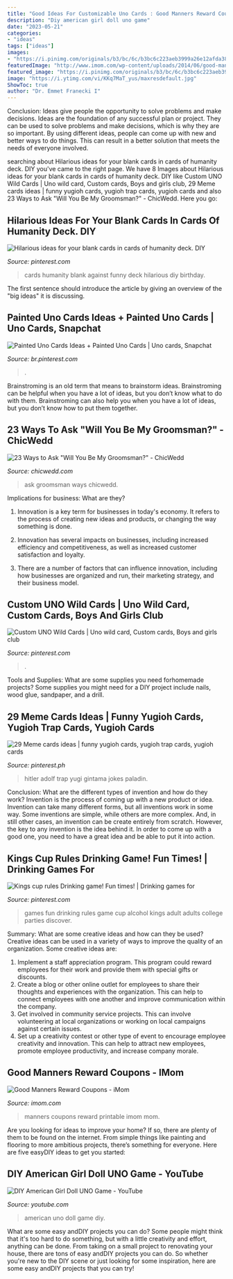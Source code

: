 ```yaml
---
title: "Good Ideas For Customizable Uno Cards : Good Manners Reward Coupons"
description: "Diy american girl doll uno game"
date: "2023-05-21"
categories:
- "ideas"
tags: ["ideas"]
images:
- "https://i.pinimg.com/originals/b3/bc/6c/b3bc6c223aeb3999a26e12afda383e72.jpg"
featuredImage: "http://www.imom.com/wp-content/uploads/2014/06/good-manners-reward-coupons-long.jpg"
featured_image: "https://i.pinimg.com/originals/b3/bc/6c/b3bc6c223aeb3999a26e12afda383e72.jpg"
image: "https://i.ytimg.com/vi/KKq7MaT_yus/maxresdefault.jpg"
ShowToc: true
author: "Dr. Emmet Franecki I"
---
```



Conclusion: Ideas give people the opportunity to solve problems and make decisions.
Ideas are the foundation of any successful plan or project. They can be used to solve problems and make decisions, which is why they are so important. By using different ideas, people can come up with new and better ways to do things. This can result in a better solution that meets the needs of everyone involved.

	

		
searching about Hilarious ideas for your blank cards in cards of humanity deck. DIY you've came to the right page. We have 8 Images about Hilarious ideas for your blank cards in cards of humanity deck. DIY like Custom UNO Wild Cards | Uno wild card, Custom cards, Boys and girls club, 29 Meme cards ideas | funny yugioh cards, yugioh trap cards, yugioh cards and also 23 Ways to Ask &quot;Will You Be My Groomsman?&quot; - ChicWedd. Here you go:
		
    
## Hilarious Ideas For Your Blank Cards In Cards Of Humanity Deck. DIY

<img loading=lazy src="https://s-media-cache-ak0.pinimg.com/736x/86/df/98/86df98e9e9aa33673918ed4a4155e2f8.jpg" onerror="this.onerror=null;this.src='https://tse3.mm.bing.net/th?id=OIP.fWQw2gTxH8xTW_hPdLJX-QHaKh&amp;pid=15.1';" alt="Hilarious ideas for your blank cards in cards of humanity deck. DIY">

_Source: pinterest.com_

>cards humanity blank against funny deck hilarious diy birthday. 

	

The first sentence should introduce the article by giving an overview of the "big ideas" it is discussing.

    
## Painted Uno Cards Ideas + Painted Uno Cards | Uno Cards, Snapchat

<img loading=lazy src="https://i.pinimg.com/736x/79/bd/4e/79bd4efd3ead6138690bbc866afbf0d2.jpg" onerror="this.onerror=null;this.src='https://tse2.mm.bing.net/th?id=OIP.7F-hp3D2UnmtUemq7001YAAAAA&amp;pid=15.1';" alt="Painted Uno Cards Ideas + Painted Uno Cards | Uno cards, Snapchat">

_Source: br.pinterest.com_

>. 

	

Brainstroming is an old term that means to brainstorm ideas. Brainstroming can be helpful when you have a lot of ideas, but you don’t know what to do with them. Brainstroming can also help you when you have a lot of ideas, but you don’t know how to put them together.

    
## 23 Ways To Ask &quot;Will You Be My Groomsman?&quot; - ChicWedd

<img loading=lazy src="https://chicwedd.com/wp-content/uploads/2020/07/Ways-to-Ask-Will-You-Be-My-Groomsman-1564990715753540216.jpg" onerror="this.onerror=null;this.src='https://tse3.mm.bing.net/th?id=OIP.tLdp07QFp54KoO1TdGCb_AHaJ4&amp;pid=15.1';" alt="23 Ways to Ask &quot;Will You Be My Groomsman?&quot; - ChicWedd">

_Source: chicwedd.com_

>ask groomsman ways chicwedd. 

	

Implications for business: What are they?
1. Innovation is a key term for businesses in today's economy. It refers to the process of creating new ideas and products, or changing the way something is done.
2. Innovation has several impacts on businesses, including increased efficiency and competitiveness, as well as increased customer satisfaction and loyalty.

3. There are a number of factors that can influence innovation, including how businesses are organized and run, their marketing strategy, and their business model.

    
## Custom UNO Wild Cards | Uno Wild Card, Custom Cards, Boys And Girls Club

<img loading=lazy src="https://i.pinimg.com/736x/93/fb/be/93fbbee83ff4b9ebd3894c3b4d926ea6.jpg" onerror="this.onerror=null;this.src='https://tse1.mm.bing.net/th?id=OIP.S94KlHOhqXKAkWzcEB1S4AHaJ3&amp;pid=15.1';" alt="Custom UNO Wild Cards | Uno wild card, Custom cards, Boys and girls club">

_Source: pinterest.com_

>. 

	

Tools and Supplies: What are some supplies you need forhomemade projects?
Some supplies you might need for a DIY project include nails, wood glue, sandpaper, and a drill.

    
## 29 Meme Cards Ideas | Funny Yugioh Cards, Yugioh Trap Cards, Yugioh Cards

<img loading=lazy src="https://i.pinimg.com/474x/57/7a/7d/577a7ddf62089fd91dc5818de5d730d6.jpg" onerror="this.onerror=null;this.src='https://tse1.mm.bing.net/th?id=OIP.9C9UCY1I-b8hJB4OyEU7WAAAAA&amp;pid=15.1';" alt="29 Meme cards ideas | funny yugioh cards, yugioh trap cards, yugioh cards">

_Source: pinterest.ph_

>hitler adolf trap yugi gintama jokes paladin. 

	

Conclusion: What are the different types of invention and how do they work?
Invention is the process of coming up with a new product or idea. Invention can take many different forms, but all inventions work in some way. Some inventions are simple, while others are more complex. And, in still other cases, an invention can be create entirely from scratch. However, the key to any invention is the idea behind it. In order to come up with a good one, you need to have a great idea and be able to put it into action.

    
## Kings Cup Rules Drinking Game! Fun Times! | Drinking Games For

<img loading=lazy src="https://i.pinimg.com/originals/b3/bc/6c/b3bc6c223aeb3999a26e12afda383e72.jpg" onerror="this.onerror=null;this.src='https://tse2.mm.bing.net/th?id=OIP.QXdgItNG-Cq-2TPBD_HPSgHaJ4&amp;pid=15.1';" alt="Kings cup rules Drinking game! Fun times! | Drinking games for">

_Source: pinterest.com_

>games fun drinking rules game cup alcohol kings adult adults college parties discover. 

	

Summary: What are some creative ideas and how can they be used?
Creative ideas can be used in a variety of ways to improve the quality of an organization. Some creative ideas are:
1. Implement a staff appreciation program. This program could reward employees for their work and provide them with special gifts or discounts.
2. Create a blog or other online outlet for employees to share their thoughts and experiences with the organization. This can help to connect employees with one another and improve communication within the company.
3. Get involved in community service projects. This can involve volunteering at local organizations or working on local campaigns against certain issues.
4. Set up a creativity contest or other type of event to encourage employee creativity and innovation. This can help to attract new employees, promote employee productivity, and increase company morale.

    
## Good Manners Reward Coupons - IMom

<img loading=lazy src="http://www.imom.com/wp-content/uploads/2014/06/good-manners-reward-coupons-long.jpg" onerror="this.onerror=null;this.src='https://tse4.mm.bing.net/th?id=OIP.wPp-wuLM3qHqqqaXF7mxrAAAAA&amp;pid=15.1';" alt="Good Manners Reward Coupons - iMom">

_Source: imom.com_

>manners coupons reward printable imom mom. 

	

Are you looking for ideas to improve your home? If so, there are plenty of them to be found on the internet. From simple things like painting and flooring to more ambitious projects, there’s something for everyone. Here are five easyDIY ideas to get you started: 

    
## DIY American Girl Doll UNO Game - YouTube

<img loading=lazy src="https://i.ytimg.com/vi/KKq7MaT_yus/maxresdefault.jpg" onerror="this.onerror=null;this.src='https://tse1.mm.bing.net/th?id=OIP.95CGhjWM9IAchaEnGLO-nwHaEK&amp;pid=15.1';" alt="DIY American Girl Doll UNO Game - YouTube">

_Source: youtube.com_

>american uno doll game diy. 

	

What are some easy andDIY projects you can do?
Some people might think that it's too hard to do something, but with a little creativity and effort, anything can be done. From taking on a small project to renovating your house, there are tons of easy andDIY projects you can do. So whether you're new to the DIY scene or just looking for some inspiration, here are some easy andDIY projects that you can try!

